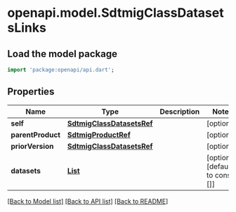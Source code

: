 # openapi.model.SdtmigClassDatasetsLinks

## Load the model package
```dart
import 'package:openapi/api.dart';
```

## Properties
Name | Type | Description | Notes
------------ | ------------- | ------------- | -------------
**self** | [**SdtmigClassDatasetsRef**](SdtmigClassDatasetsRef.md) |  | [optional] 
**parentProduct** | [**SdtmigProductRef**](SdtmigProductRef.md) |  | [optional] 
**priorVersion** | [**SdtmigClassDatasetsRef**](SdtmigClassDatasetsRef.md) |  | [optional] 
**datasets** | [**List<SdtmigDatasetRefElement>**](SdtmigDatasetRefElement.md) |  | [optional] [default to const []]

[[Back to Model list]](../README.md#documentation-for-models) [[Back to API list]](../README.md#documentation-for-api-endpoints) [[Back to README]](../README.md)


